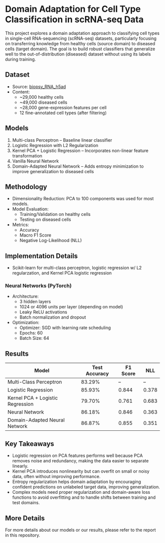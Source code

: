 # Domain Adaptation for Cell Type Classification in scRNA-seq Data

This project explores a domain adaptation approach to classifying cell types in single-cell RNA-sequencing (scRNA-seq) datasets, particularly focusing on transferring knowledge from healthy cells (source domain) to diseased cells (target domain). The goal is to build robust classifiers that generalize well to the out-of-distribution (diseased) dataset without using its labels during training.

## Dataset

- Source: [biopsy_RNA_h5ad](https://figshare.com/articles/dataset/biopsy_RNA_h5ad/21919425?file=38883240)
- Content:
  - ~29,000 healthy cells
  - ~49,000 diseased cells
  - ~28,000 gene-expression features per cell
  - 12 fine-annotated cell types (after filtering)

## Models
1. Multi-class Perceptron – Baseline linear classifier
2. Logistic Regression with L2 Regularization
3. Kernel PCA + Logistic Regression – Incorporates non-linear feature transformation
4. Vanilla Neural Network 
5. Domain-Adapted Neural Network – Adds entropy minimization to improve generalization to diseased cells

## Methodology
- Dimensionality Reduction: PCA to 100 components was used for most models.
- Model Evaluation:
  - Training/Validation on healthy cells
  - Testing on diseased cells
- Metrics:
  - Accuracy
  - Macro F1 Score
  - Negative Log-Likelihood (NLL)

## Implementation Details
- Scikit-learn for multi-class perceptron, logistic regression w/ L2 regularzation, and Kernel PCA logistic regression

### Neural Networks (PyTorch)
- Architecture:
  - 3 hidden layers
  - 1024 or 4096 units per layer (depending on model)
  - Leaky ReLU activations
  - Batch normalization and dropout
- Optimization:
  - Optimizer: SGD with learning rate scheduling
  - Epochs: 60
  - Batch Size: 64

## Results

| Model                            | Test Accuracy | F1 Score | NLL   |
|----------------------------------|---------------|----------|--------|
| Multi-Class Perceptron           | 83.29%        | –        | –      |
| Logistic Regression              | 85.93%        | 0.844    | 0.378  |
| Kernel PCA + Logistic Regression | 79.70%        | 0.761    | 0.683  |
| Neural Network                   | 86.18%        | 0.846    | 0.363  |
| Domain-Adapted Neural Network    | 86.87%        | 0.855    | 0.351  |

## Key Takeaways

- Logistic regression on PCA features performs well because PCA removes noise and redundancy, making the data easier to separate linearly.
- Kernel PCA introduces nonlinearity but can overfit on small or noisy data, often without improving performance.
- Entropy regularization helps domain adaptation by encouraging confident predictions on unlabeled target data, improving generalization.
- Complex models need proper regularization and domain-aware loss functions to avoid overfitting and to handle shifts between training and test domains.

## More Details
For more details about our models or our results, please refer to the report in this repository.
